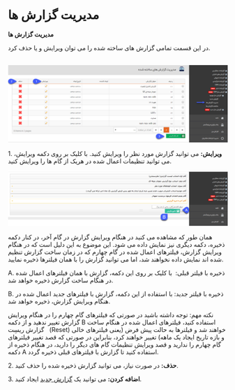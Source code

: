 # مدیریت گزارش ها        

**مدیریت گزارش ها**

در این قسمت تمامی گزارش های ساخته شده را می توان ویرایش و یا حذف کرد.

 ![](ReportsManagement/ReportsManagement.png)

1\. **ویرایش:** می توانید گزارش مورد نظر را ویرایش کنید. با کلیک بر روی دکمه ویرایش، می توانید تنظیمات اعمال شده در هریک از گام ها را ویرایش کنید.

 ![](ReportsManagement/ReportsManagement2.png)

همان طور که مشاهده می کنید در هنگام ویرایش گزارش در گام آخر، در کنار دکمه ذخیره، دکمه دیگری نیز نمایش داده می شود. این موضوع به این دلیل است که در هنگام ویرایش گزارش، فیلترهای اعمال شده در گام چهارم که در زمان ساخت گزارش تنظیم شده اند نمایش داده نخواهند شد، اما می توانید گزارش را با همان فیلترها ذخیره نمایید.

A. ذخیره با فیلتر قبلی:  با کلیک بر روی این دکمه، گزارش با همان فیلترهای اعمال شده در هنگام ساخت گزارش ذخیره خواهد شد.

B. ذخیره با فیلتر جدید: با استفاده از این دکمه، گزارش با فیلترهای جدید اعمال شده در هنگام ویرایش گزارش، ذخیره خواهد شد.

نکته مهم: توجه داشته باشید در صورتی که فیلترهای گام چهارم را در هنگام ویرایش گزارش تغییر ندهید و از دکمه B استفاده کنید، فیلترهای اعمال شده در هنگام ساخت گزارش ریسِت   (Reset) خواهند شد و فیلترها به حالت پیش فرض (یعنی فیلترهای خالی و بازه تاریخ ایجاد یک ماهه) تغییر خواهند کرد، بنابراین در صورتی که قصد تغییر فیلترهای گام چهارم را ندارید و قصد ویرایش تنظیمات گام های دیگر را دارید، در هنگام ذخیره از دکمه A استفاده کنید تا گزارش با فیلترهای قبلی ذخیره گردد.

2\. **حذف:** در صورت نیاز، می توانید گزارش ذخیره شده را حذف کنید.

3\. **اضافه کردن:** می توانید یک [گزارش جدید](NewReport.md) ایجاد کنید.